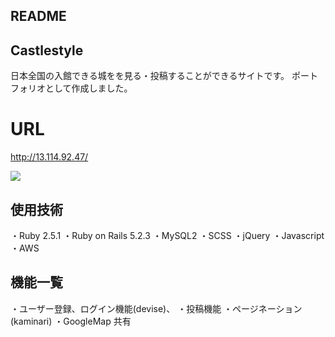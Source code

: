 ## README

 ## Castlestyle
日本全国の入館できる城をを見る・投稿することができるサイトです。  ポートフォリオとして作成しました。
# URL
<http://13.114.92.47/>

![](https://i.gyazo.com/2a1a23c249a4281f20703328a6427015.jpg)

## 使用技術

・Ruby 2.5.1 ・Ruby on Rails 5.2.3 ・MySQL2 ・SCSS ・jQuery ・Javascript ・AWS

## 機能一覧

・ユーザー登録、ログイン機能(devise)、 ・投稿機能 ・ページネーション(kaminari) ・GoogleMap 共有


